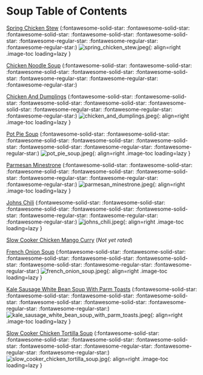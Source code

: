 # Soup Table of Contents

[Spring Chicken Stew](./spring_chicken_stew) (:fontawesome-solid-star: :fontawesome-solid-star: :fontawesome-solid-star: :fontawesome-solid-star: :fontawesome-solid-star: :fontawesome-regular-star: :fontawesome-regular-star: :fontawesome-regular-star:)
![spring_chicken_stew.jpeg](./spring_chicken_stew.jpeg){: align=right .image-toc loading=lazy }

[Chicken Noodle Soup](./chicken_noodle_soup) (:fontawesome-solid-star: :fontawesome-solid-star: :fontawesome-solid-star: :fontawesome-solid-star: :fontawesome-solid-star: :fontawesome-regular-star: :fontawesome-regular-star: :fontawesome-regular-star:)
<!-- TODO: Capture image -->

[Chicken And Dumplings](./chicken_and_dumplings) (:fontawesome-solid-star: :fontawesome-solid-star: :fontawesome-solid-star: :fontawesome-solid-star: :fontawesome-solid-star: :fontawesome-regular-star: :fontawesome-regular-star: :fontawesome-regular-star:)
![chicken_and_dumplings.jpeg](./chicken_and_dumplings.jpeg){: align=right .image-toc loading=lazy }

[Pot Pie Soup](./pot_pie_soup) (:fontawesome-solid-star: :fontawesome-solid-star: :fontawesome-solid-star: :fontawesome-solid-star: :fontawesome-solid-star: :fontawesome-solid-star: :fontawesome-regular-star: :fontawesome-regular-star:)
![pot_pie_soup.jpeg](./pot_pie_soup.jpeg){: align=right .image-toc loading=lazy }

[Parmesan Minestrone](./parmesan_minestrone) (:fontawesome-solid-star: :fontawesome-solid-star: :fontawesome-solid-star: :fontawesome-solid-star: :fontawesome-solid-star: :fontawesome-regular-star: :fontawesome-regular-star: :fontawesome-regular-star:)
![parmesan_minestrone.jpeg](./parmesan_minestrone.jpeg){: align=right .image-toc loading=lazy }

[Johns Chili](./johns_chili) (:fontawesome-solid-star: :fontawesome-solid-star: :fontawesome-solid-star: :fontawesome-solid-star: :fontawesome-solid-star: :fontawesome-regular-star: :fontawesome-regular-star: :fontawesome-regular-star:)
![johns_chili.jpeg](./johns_chili.jpeg){: align=right .image-toc loading=lazy }

[Slow Cooker Chicken Mango Curry](./slow_cooker_chicken_mango_curry) (*Not yet rated*)
<!-- TODO: Capture image -->

[French Onion Soup](./french_onion_soup) (:fontawesome-solid-star: :fontawesome-solid-star: :fontawesome-solid-star: :fontawesome-solid-star: :fontawesome-solid-star: :fontawesome-solid-star: :fontawesome-regular-star: :fontawesome-regular-star:)
![french_onion_soup.jpeg](./french_onion_soup.jpeg){: align=right .image-toc loading=lazy }

[Kale Sausage White Bean Soup With Parm Toasts](./kale_sausage_white_bean_soup_with_parm_toasts) (:fontawesome-solid-star: :fontawesome-solid-star: :fontawesome-solid-star: :fontawesome-solid-star: :fontawesome-solid-star: :fontawesome-solid-star: :fontawesome-regular-star: :fontawesome-regular-star:)
![kale_sausage_white_bean_soup_with_parm_toasts.jpeg](./kale_sausage_white_bean_soup_with_parm_toasts.jpeg){: align=right .image-toc loading=lazy }

[Slow Cooker Chicken Tortilla Soup](./slow_cooker_chicken_tortilla_soup) (:fontawesome-solid-star: :fontawesome-solid-star: :fontawesome-solid-star: :fontawesome-solid-star: :fontawesome-solid-star: :fontawesome-regular-star: :fontawesome-regular-star: :fontawesome-regular-star:)
![slow_cooker_chicken_tortilla_soup.jpg](./slow_cooker_chicken_tortilla_soup.jpg){: align=right .image-toc loading=lazy }